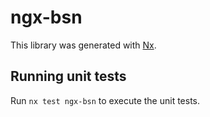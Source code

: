 # ngx-bsn

This library was generated with [Nx](https://nx.dev).

## Running unit tests

Run `nx test ngx-bsn` to execute the unit tests.
